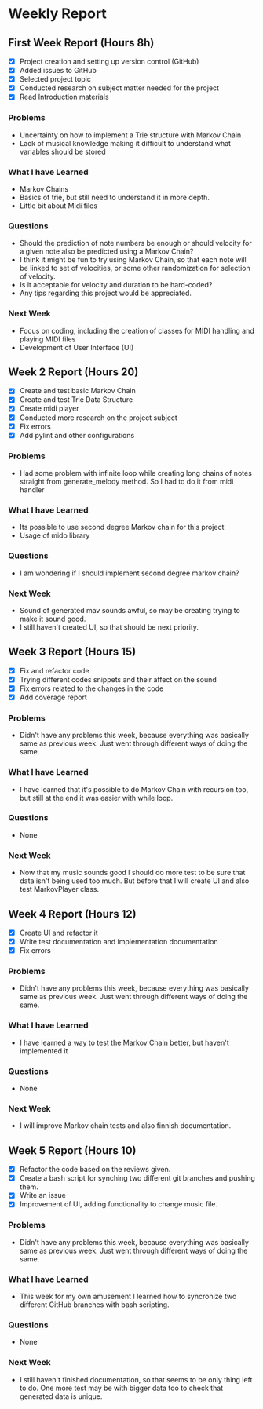# Weekly Report

## First Week Report (Hours 8h)

- [x] Project creation and setting up version control (GitHub)
- [x] Added issues to GitHub
- [x] Selected project topic
- [x] Conducted research on subject matter needed for the project
- [x] Read Introduction materials

### Problems

- Uncertainty on how to implement a Trie structure with Markov Chain
- Lack of musical knowledge making it difficult to understand what variables should be stored

### What I have Learned

- Markov Chains
- Basics of trie, but still need to understand it in more depth.
- Little bit about Midi files

### Questions

- Should the prediction of note numbers be enough or should velocity for a given note also be predicted using a Markov Chain?
- I think it might be fun to try using Markov Chain, so that each note will be linked to set of velocities, or some other randomization for selection of velocity.
- Is it acceptable for velocity and duration to be hard-coded?
- Any tips regarding this project would be appreciated.

### Next Week

- Focus on coding, including the creation of classes for MIDI handling and playing MIDI files
- Development of User Interface (UI)

## Week 2 Report (Hours 20)

- [x] Create and test basic Markov Chain
- [x] Create and test Trie Data Structure
- [x] Create midi player
- [x] Conducted more research on the project subject
- [x] Fix errors
- [x] Add pylint and other configurations

### Problems

- Had some problem with infinite loop while creating long chains of notes straight from generate_melody method.
So I had to do it from midi handler

### What I have Learned

- Its possible to use second degree Markov chain for this project
- Usage of mido library

### Questions

- I am wondering if I should implement second degree markov chain?

### Next Week

- Sound of generated mav sounds awful, so may be creating trying to make it sound good.
- I still haven't created UI, so that should be next priority.

## Week 3 Report (Hours 15)

- [x] Fix and refactor code
- [x] Trying different codes snippets and their affect on the sound
- [x] Fix errors related to the changes in the code
- [x] Add coverage report

### Problems

- Didn't have any problems this week, because everything was basically same as previous week. Just went through different ways of doing the same.

### What I have Learned

- I have learned that it's possible to do Markov Chain with recursion too, but still at the end it was easier with while loop.

### Questions

- None

### Next Week

- Now that my music sounds good I should do more test to be sure that data isn't being used too much. But before that I will create UI and also test MarkovPlayer class.

## Week 4 Report (Hours 12)

- [x] Create UI and refactor it
- [x] Write test documentation and implementation documentation
- [x] Fix errors

### Problems

- Didn't have any problems this week, because everything was basically same as previous week. Just went through different ways of doing the same.

### What I have Learned

- I have learned a way to test the Markov Chain better, but haven't implemented it

### Questions

- None

### Next Week

- I will improve Markov chain tests and also finnish documentation.

## Week 5 Report (Hours 10)

- [x] Refactor the code based on the reviews given.
- [x] Create a bash script for synching two different git branches and pushing them.
- [x] Write an issue
- [x] Improvement of UI, adding functionality to change music file.

### Problems

- Didn't have any problems this week, because everything was basically same as previous week. Just went through different ways of doing the same.

### What I have Learned

- This week for my own amusement I learned how to syncronize two different GitHub branches with bash scripting.

### Questions

- None

### Next Week

- I still haven't finished documentation, so that seems to be only thing left to do. One more test may be with bigger data too to check that generated data is unique.
